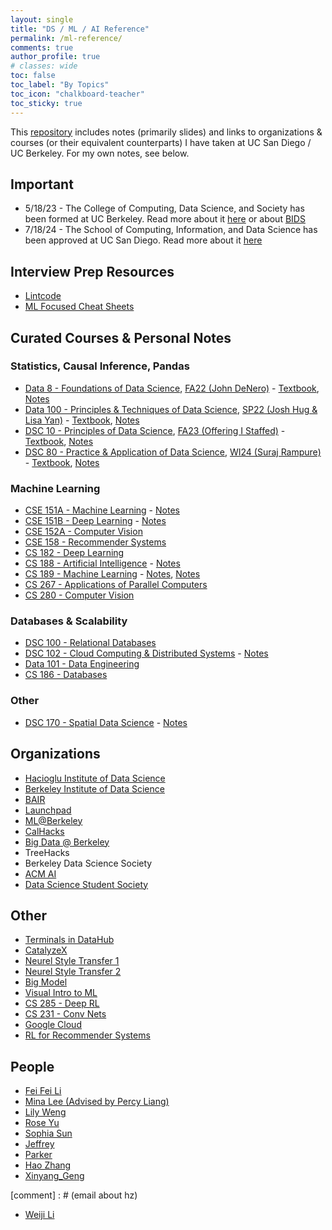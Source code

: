 ```yaml
---
layout: single
title: "DS / ML / AI Reference"
permalink: /ml-reference/
comments: true
author_profile: true
# classes: wide
toc: false
toc_label: "By Topics"
toc_icon: "chalkboard-teacher"
toc_sticky: true
---
```


This [repository](https://github.com/natdosan/ML-Reference) includes notes (primarily slides) and links to organizations & courses (or their equivalent counterparts) I have taken at UC San Diego / UC Berkeley. For my own notes, see below.

## Important
- 5/18/23 - The College of Computing, Data Science, and Society has been formed at UC Berkeley. 
Read more about it [here](https://data.berkeley.edu/) or about [BIDS](https://bids.berkeley.edu/software)
- 7/18/24 - The School of Computing, Information, and Data Science has been approved at UC San Diego. Read more about it [here](https://today.ucsd.edu/story/uc-regents-approve-new-school-of-computing-information-and-data-sciences-at-uc-san-diego)

## Interview Prep Resources
- [Lintcode](https://www.lintcode.com/problem/?typeId=3)
- [ML Focused Cheat Sheets](https://dev.to/heyonuoha/a-simple-machine-learning-cheat-sheet-for-cracking-the-theory-interview-gfk)

## Curated Courses & Personal Notes

### Statistics, Causal Inference, Pandas
* [Data 8 - Foundations of Data Science](https://www.data8.org/fa23/), [FA22 (John DeNero)](https://www.data8.org/fa22/) - [Textbook](https://inferentialthinking.com/chapters/intro.html), [Notes](https://purrfect-zinc-f80.notion.site/DSC-10-Notes-a347b64b5afc496bad4d02154c1c8e54?pvs=74)
* [Data 100 - Principles & Techniques of Data Science](https://ds100.org/sp23/), [SP22 (Josh Hug & Lisa Yan)](https://ds100.org/sp22/) - [Textbook](https://learningds.org/intro.html), [Notes](https://purrfect-zinc-f80.notion.site/DSC-80-Notes-6d68e84d54c44e5c97c62a56dc9bd5e3?pvs=4)
* [DSC 10 - Principles of Data Science](https://dsc10.com/), [FA23 (Offering I Staffed)](https://dsc-courses.github.io/dsc10-2023-fa/)  - [Textbook](https://inferentialthinking.com/chapters/intro.html), [Notes](https://purrfect-zinc-f80.notion.site/DSC-10-Notes-a347b64b5afc496bad4d02154c1c8e54?pvs=74)
* [DSC 80 - Practice & Application of Data Science](https://dsc-courses.github.io/dsc80-2024-sp/), [WI24 (Suraj Rampure)](https://dsc-courses.github.io/dsc80-2024-wi/) - [Textbook](https://learningds.org/intro.html), [Notes](https://purrfect-zinc-f80.notion.site/DSC-80-Notes-6d68e84d54c44e5c97c62a56dc9bd5e3?pvs=4)

### Machine Learning
* [CSE 151A - Machine Learning](https://shangjingbo1226.github.io/teaching/2023-spring-CSE151A-CSE-251A-ML) - [Notes](https://purrfect-zinc-f80.notion.site/CSE-151A-Notes-9ecf18e9b1c8482a8eeb69784a098bf2)
* [CSE 151B - Deep Learning](https://sites.google.com/view/cse151b) - [Notes](https://purrfect-zinc-f80.notion.site/CSE-151B-Notes-2c97fd4b582a4419870758f31b3ac72b?pvs=4)
* [CSE 152A - Computer Vision](https://ucsd-cse-152.github.io/FA20/schedule.html)
* [CSE 158 - Recommender Systems](https://cseweb.ucsd.edu/classes/fa23/cse258-a/)
* [CS 182 - Deep Learning](https://cs182sp21.github.io/)
* [CS 188 - Artificial Intelligence](https://inst.eecs.berkeley.edu/~cs188/su23/) - [Notes](https://purrfect-zinc-f80.notion.site/CS-188-Notes-0db1181094744173ac5efdce49d563d9?pvs=4)
* [CS 189 - Machine Learning](https://people.eecs.berkeley.edu/~jrs/189/) - [Notes](https://smartspot2.github.io/assets/pdf/CS189_Lecture_Notes.pdf), [Notes](https://eecs189.org/resources.html)
* [CS 267 - Applications of Parallel Computers](https://sites.google.com/lbl.gov/cs267-spr2023)
* [CS 280 - Computer Vision](https://cs280-berkeley.github.io/)
  
### Databases & Scalability
* [DSC 100 - Relational Databases](https://kshannon.github.io/ucsd-dsc100/)
* [DSC 102 - Cloud Computing & Distributed Systems](https://dsc-courses.github.io/dsc102-2023-sp/) - [Notes](https://purrfect-zinc-f80.notion.site/DSC-102-Notes-a1c1d75786d6442eb22af3667f6d800c?pvs=4)
* [Data 101 - Data Engineering](https://www.data101.org/sp24/)
* [CS 186 - Databases](https://cs186berkeley.net/)

### Other
* [DSC 170 - Spatial Data Science](https://sites.google.com/ucsd.edu/dsc-170-winter-2023/syllabus?authuser=0) - [Notes](https://purrfect-zinc-f80.notion.site/DSC-170-Notes-f9da860424604dd7981c1f074a990edc?pvs=4)


## Organizations
* [Hacioglu Institute of Data Science](https://dsc-courses.github.io/)
* [Berkeley Institute of Data Science](https://bids.berkeley.edu/)
* [BAIR](https://bair.berkeley.edu/blog/?refresh=1)
* [Launchpad](https://launchpad.berkeley.edu/projects/)
* [ML@Berkeley](https://ml.berkeley.edu/)
* [CalHacks](https://www.calhacks.io/)
* [Big Data @ Berkeley](https://bd.berkeley.edu/)
* TreeHacks
* Berkeley Data Science Society 
* [ACM AI](https://ai.acmucsd.com/)
* [Data Science Student Society](https://ds3ucsd.com)

## Other 
* [Terminals in DataHub](https://sndev.ucsd.edu/its?id=kb_article_view&sysparm_article=KB0033812)
* [CatalyzeX](https://www.catalyzex.com/paper/arxiv:1901.03915)
* [Neurel Style Transfer 1](https://www.v7labs.com/blog/neural-style-transfer)
* [Neurel Style Transfer 2](https://reiinakano.com/2019/06/21/robust-neural-style-transfer.html)
* [Big Model](https://sites.google.com/view/icml-2022-big-model)
* [Visual Intro to ML](http://www.r2d3.us/visual-intro-to-machine-learning-part-1/)
* [CS 285 - Deep RL](https://rail.eecs.berkeley.edu/deeprlcourse/)
* [CS 231 - Conv Nets](https://cs231n.github.io/convolutional-networks/)
* [Google Cloud](https://docs.google.com/document/d/1YKSzyy5mk2h2lCKmoIyMUJ4AouT5nvzInwRlKxV2rQA/edit)
* [RL for Recommender Systems](https://arxiv.org/abs/2101.06286)

## People
* [Fei Fei Li](https://profiles.stanford.edu/fei-fei-li?releaseVersion=10.5.2)
* [Mina Lee (Advised by Percy Liang)](https://minalee.info/about/)
* [Lily Weng](https://lilywenglab.github.io/)
* [Rose Yu](roseyu.com)
* [Sophia Sun](https://huiwenn.github.io/assets/img/idx/cv.pdf)
* [Jeffrey](https://jshen13.github.io/)
* [Parker](https://parkeraddison.com/)
* [Hao Zhang](https://forms.office.com/pages/responsepage.aspx?id=DQSIkWdsW0yxEjajBLZtrQAAAAAAAAAAAANAAa-SsTJUM1M1QlNEWERZTVJKTFJRUzhOUk1FVjg0MC4u)
* [Xinyang_Geng](http://young-geng.xyz/)
  
[comment] : # (email about hz)

* [Weiji Li](https://weijil.com/)
